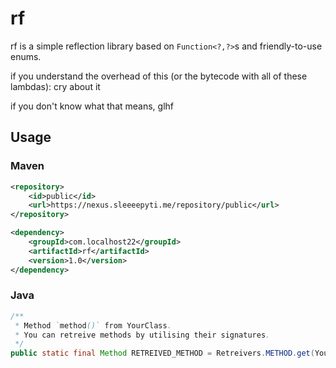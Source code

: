 # rf
rf is a simple reflection library based on `Function<?,?>`s and
friendly-to-use enums.

if you understand the overhead of this (or the bytecode with all of these lambdas):
cry about it

if you don't know what that means, glhf


## Usage

### Maven
```xml
<repository>
    <id>public</id>
    <url>https://nexus.sleeeepyti.me/repository/public</url>
</repository>

<dependency>
    <groupId>com.localhost22</groupId>
    <artifactId>rf</artifactId>
    <version>1.0</version>
</dependency>
```

### Java
```java
/**
 * Method `method()` from YourClass.
 * You can retreive methods by utilising their signatures.
 */
public static final Method RETREIVED_METHOD = Retreivers.METHOD.get(YourClass.class, "method()V");
```